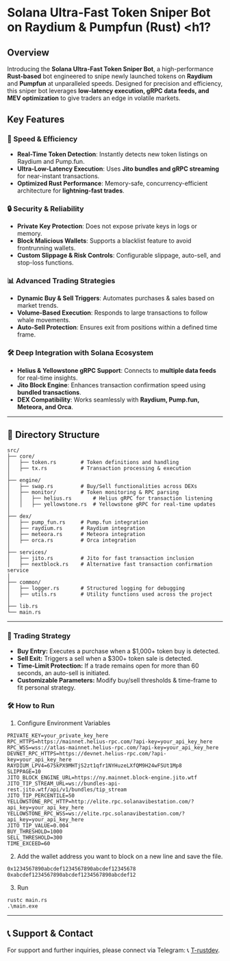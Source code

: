 # <h1>Solana Ultra-Fast Token Sniper Bot on Raydium & Pumpfun (Rust) <h1?

## Overview

Introducing the **Solana Ultra-Fast Token Sniper Bot**, a high-performance **Rust-based** bot engineered to snipe newly launched tokens on **Raydium** and **Pumpfun** at unparalleled speeds. Designed for precision and efficiency, this sniper bot leverages **low-latency execution, gRPC data feeds, and MEV optimization** to give traders an edge in volatile markets.

## Key Features

### 🚀 Speed & Efficiency
- **Real-Time Token Detection**: Instantly detects new token listings on Raydium and Pump.fun.
- **Ultra-Low-Latency Execution**: Uses **Jito bundles and gRPC streaming** for near-instant transactions.
- **Optimized Rust Performance**: Memory-safe, concurrency-efficient architecture for **lightning-fast trades**.

### 🔒 Security & Reliability
- **Private Key Protection**: Does not expose private keys in logs or memory.
- **Block Malicious Wallets**: Supports a blacklist feature to avoid frontrunning wallets.
- **Custom Slippage & Risk Controls**: Configurable slippage, auto-sell, and stop-loss functions.

### 📊 Advanced Trading Strategies
- **Dynamic Buy & Sell Triggers**: Automates purchases & sales based on market trends.
- **Volume-Based Execution**: Responds to large transactions to follow whale movements.
- **Auto-Sell Protection**: Ensures exit from positions within a defined time frame.

### 🛠️ Deep Integration with Solana Ecosystem
- **Helius & Yellowstone gRPC Support**: Connects to **multiple data feeds** for real-time insights.
- **Jito Block Engine**: Enhances transaction confirmation speed using **bundled transactions**.
- **DEX Compatibility**: Works seamlessly with **Raydium, Pump.fun, Meteora, and Orca**.

---

## 📁 Directory Structure

```plaintext
src/
├── core/
│   ├── token.rs        # Token definitions and handling
│   ├── tx.rs           # Transaction processing & execution
│
├── engine/
│   ├── swap.rs         # Buy/Sell functionalities across DEXs
│   ├── monitor/        # Token monitoring & RPC parsing
│   │   ├── helius.rs       # Helius gRPC for transaction listening
│   │   ├── yellowstone.rs  # Yellowstone gRPC for real-time updates
│
├── dex/
│   ├── pump_fun.rs     # Pump.fun integration
│   ├── raydium.rs      # Raydium integration
│   ├── meteora.rs      # Meteora integration
│   ├── orca.rs         # Orca integration
│
├── services/
│   ├── jito.rs         # Jito for fast transaction inclusion
│   ├── nextblock.rs    # Alternative fast transaction confirmation service
│
├── common/
│   ├── logger.rs       # Structured logging for debugging
│   ├── utils.rs        # Utility functions used across the project
│
├── lib.rs
└── main.rs

```
---

### 🎯 Trading Strategy

- **Buy Entry:** Executes a purchase when a $1,000+ token buy is detected.
- **Sell Exit:** Triggers a sell when a $300+ token sale is detected.
- **Time-Limit Protection:** If a trade remains open for more than 60 seconds, an auto-sell is initiated.
- **Customizable Parameters:** Modify buy/sell thresholds & time-frame to fit personal strategy.

### 🛠️ How to Run
1. Configure Environment Variables
```plaintext
PRIVATE_KEY=your_private_key_here
RPC_HTTPS=https://mainnet.helius-rpc.com/?api-key=your_api_key_here
RPC_WSS=wss://atlas-mainnet.helius-rpc.com/?api-key=your_api_key_here
DEVNET_RPC_HTTPS=https://devnet.helius-rpc.com/?api-key=your_api_key_here
RAYDIUM_LPV4=675kPX9MHTjS2zt1qfr1NYHuzeLXfQM9H24wFSUt1Mp8
SLIPPAGE=10
JITO_BLOCK_ENGINE_URL=https://ny.mainnet.block-engine.jito.wtf
JITO_TIP_STREAM_URL=ws://bundles-api-rest.jito.wtf/api/v1/bundles/tip_stream
JITO_TIP_PERCENTILE=50
YELLOWSTONE_RPC_HTTP=http://elite.rpc.solanavibestation.com/?api_key=your_api_key_here
YELLOWSTONE_RPC_WSS=ws://elite.rpc.solanavibestation.com/?api_key=your_api_key_here
JITO_TIP_VALUE=0.004
BUY_THRESHOLD=1000
SELL_THRESHOLD=300
TIME_EXCEED=60
```
2. Add the wallet address you want to block on a new line and save the file.
```
0x1234567890abcdef1234567890abcdef12345678
0xabcdef1234567890abcdef1234567890abcdef12
```
3. Run
 ```
rustc main.rs
.\main.exe
```
---
## 📞 Support & Contact

For support and further inquiries, please connect via Telegram: 📞 [T-rustdev](https://t.me/T_rustdev).

